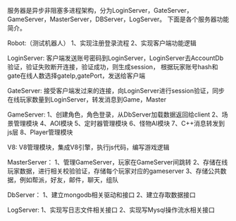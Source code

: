 服务器是异步非阻塞多进程架构，分为LoginServer，GateServer，GameServer，MasterServer，DBServer，LogServer。
下面是各个服务器功能简介。

Robot:（测试机器人）
1、实现注册登录流程
2、实现客户端功能逻辑

LoginServer:
客户端发送账号密码到LoginServer，LoginServer去AccountDb验证，验证失败断开连接，验证成功，则生成session，
根据玩家账号hash和gate在线人数选择gateIp,gatePort，发送给客户端

GateServer:
接受客户端发过来的连接，向LoginServer进行session验证，同步在线玩家数量到LoginServer，转发消息到Game，Master

GameServer:
1、创建角色，角色登录，从DbServer加载数据返回给client
2、场景管理模块
4、AOI模块
5、定时器管理模块
6、怪物AI模块
7、C++消息转发到js层
8、Player管理模块

V8:
V8管理模块，集成V8引擎，执行js代码，编写游戏逻辑

MasterServer：
1、管理GameServer，玩家在GameServer间跳转
2、存储在线玩家数据，进行相关校验验证，存储每个玩家对应的gameserver
3、存储公共数据，例如帮派，好友，邮件，聊天，组队
   
DbServer：
1、建立mongodb相关驱动和接口
2、建立存取数据接口

LogServer:
1、实现写日志文件相关接口
2、实现写Mysql操作流水相关接口
